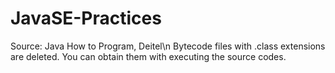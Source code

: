 # JavaSE-Practices
Source: Java How to Program, Deitel\n
Bytecode files with .class extensions are deleted. You can obtain them with executing the source codes. 
